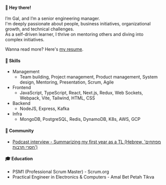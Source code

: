 #### 👋 Hey there!

I’m Gal, and I’m a senior engineering manager.<br/>
I'm deeply passionate about people, business initiatives, organizational growth, and technical challenges.<br/>
As a self-driven learner, I thrive on mentoring others and diving into complex initiatives.

Wanna read more? Here's [my resume](https://drive.google.com/file/d/194_UABrOfWd7Nr_61WPMPYmbQII_vvWG/view).

#### 🎨 Skills
- Management
  - Team building, Project management, Product management, System design, Mentoring, Presentation, Scrum, Agile
- Frontend
  - JavaScript, TypeScript, React, Next.js, Redux, Web Sockets, Webpack, Vite, Tailwind, HTML, CSS
- Backend
  - NodeJS, Express, Kafka
- Infra
  - MongoDB, PostgreSQL, Redis, DynamoDB, K8s, AWS, GCP

#### 👥 Community
- [Podcast interview - Summarizing my first year as a TL (Hebrew, 'מפתחים חסרי תרבות')](http://notarbut.co/ep115/)

#### 🎓 Education
- PSM1 (Professional Scrum Master) - Scrum.org
- Practical Engineer in Electronics & Computers - Amal Bet Petah Tikva
